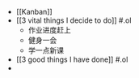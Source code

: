 - [[Kanban]]
- [[3 vital things I decide to do]] #.ol
	- 作业进度赶上
	- 健身一会
	- 学一点新课
- [[3 good things I have done]]  #.ol
-